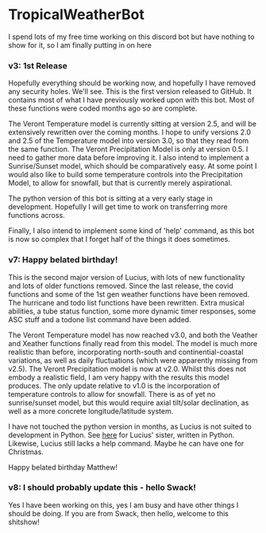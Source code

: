 # TropicalWeatherBot
I spend lots of my free time working on this discord bot but have nothing to show for it, so I am finally putting in on here

### v3: 1st Release
Hopefully everything should be working now, and hopefully I have removed any security holes. We'll see. This is the first version released to GitHub. It contains most of what I have previously worked upon with this bot. Most of these functions were coded months ago so are complete. 

The Veront Temperature model is currently sitting at version 2.5, and will be extensively rewritten over the coming months. I hope to unify versions 2.0 and 2.5 of the Temperature model into version 3.0, so that they read from the same function. The Veront Precipitation Model is only at version 0.5. I need to gather more data before improving it. I also intend to implement a Sunrise/Sunset model, which should be comparatively easy. At some point I would also like to build some temperature controls into the Precipitation Model, to allow for snowfall, but that is currently merely aspirational.

The python version of this bot is sitting at a very early stage in development. Hopefully I will get time to work on transferring more functions across.

Finally, I also intend to implement some kind of 'help' command, as this bot is now so complex that I forget half of the things it does sometimes.

### v7: Happy belated birthday!
This is the second major version of Lucius, with lots of new functionality and lots of older functions removed. Since the last release, the covid functions and some of the 1st gen weather functions have been removed. The hurricane and todo list functions have been rewritten. Extra musical abilities, a tube status function, some more dynamic timer responses, some ASC stuff and a todone list command have been added.

The Veront Temperature model has now reached v3.0, and both the Veather and Xeather functions finally read from this model. The model is much more realistic than before, incorporating north-south and continential-coastal variations, as well as daily fluctuations (which were apparently missing from v2.5). The Veront Precipitation model is now at v2.0. Whilst this does not embody a realistic field, I am very happy with the results this model produces. The only update relative to v1.0 is the incorporation of temperature controls to allow for snowfall. There is as of yet no sunrise/sunset model, but this would require axial tilt/solar declination, as well as a more concrete longitude/latitude system.

I have not touched the python version in months, as Lucius is not suited to development in Python. See <a href="https://github.com/NecessarilyNess/Marina">here</a> for Lucius' sister, written in Python. Likewise, Lucius still lacks a help command. Maybe he can have one for Christmas.

Happy belated birthday Matthew!

### v8: I should probably update this - hello Swack!
Yes I have been working on this, yes I am busy and have other things I should be doing. If you are from Swack, then hello, welcome to this shitshow!